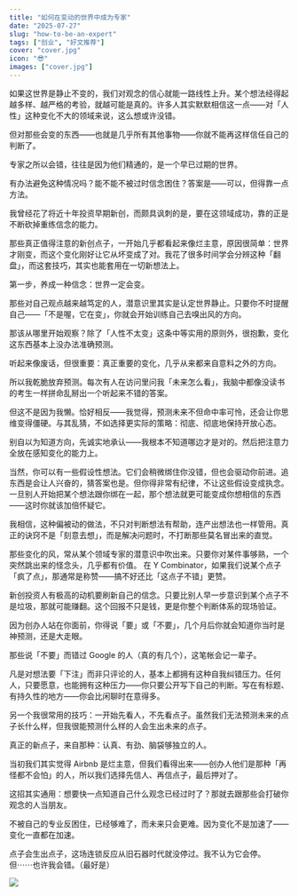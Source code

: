 ```yaml
---
title: "如何在变动的世界中成为专家"
date: "2025-07-27"
slug: "how-to-be-an-expert"
tags: ["创业", "好文推荐"]
cover: "cover.jpg"
icon: "😎"
images: ["cover.jpg"]
---
```

如果这世界是静止不变的，我们对观念的信心就能一路线性上升。某个想法经得起越多样、越严格的考验，就越可能是真的。许多人其实默默相信这一点——对「人性」这种变化不大的领域来说，这么想或许没错。



但对那些会变的东西——也就是几乎所有其他事物——你就不能再这样信任自己的判断了。



专家之所以会错，往往是因为他们精通的，是一个早已过期的世界。



有办法避免这种情况吗？能不能不被过时信念困住？答案是——可以，但得靠一点方法。



我曾经花了将近十年投资早期新创，而颇具讽刺的是，要在这领域成功，靠的正是不断砍掉重练信念的能力。



那些真正值得注意的新创点子，一开始几乎都看起来像烂主意，原因很简单：世界才刚变，而这个变化刚好让它从坏变成了对。我花了很多时间学会分辨这种「翻盘」，而这套技巧，其实也能套用在一切新想法上。



第一步，养成一种信念：世界一定会变。



那些对自己观点越来越笃定的人，潜意识里其实是认定世界静止。只要你不时提醒自己——「不是喔，它在变」，你就会开始训练自己去嗅出风的方向。



那该从哪里开始观察？除了「人性不太变」这条中等实用的原则外，很抱歉，变化这东西基本上没办法准确预测。



听起来像废话，但很重要：真正重要的变化，几乎从来都来自意料之外的方向。



所以我乾脆放弃预测。每次有人在访问里问我「未来怎么看」，我脑中都像没读书的考生一样拼命乱掰出一个听起来不错的答案。



但这不是因为我懒。恰好相反——我觉得，预测未来不但命中率可怜，还会让你思维变得僵硬。与其乱猜，不如选择更实际的策略：彻底、彻底地保持开放心态。



别自以为知道方向，先诚实地承认——我根本不知道哪边才是对的。然后把注意力全放在感知变化的能力上。



当然，你可以有一些假设性想法。它们会稍微绑住你没错，但也会驱动你前进。追东西是会让人兴奋的，猜答案也是。但你得非常有纪律，不让这些假设变成执念。
一旦别人开始把某个想法跟你绑在一起，那个想法就更可能变成你想相信的东西——这时你就该加倍怀疑它。



我相信，这种偏被动的做法，不只对判断想法有帮助，连产出想法也一样管用。真正的诀窍不是「刻意去想」，而是解决问题时，不打断那些莫名冒出来的直觉。



那些变化的风，常从某个领域专家的潜意识中吹出来。只要你对某件事够熟，一个突然跳出来的怪念头，几乎都有价值。
在 Y Combinator，如果我们说某个点子「疯了点」，那通常是称赞——搞不好还比「这点子不错」更赞。



新创投资人有极高的动机要刷新自己的信念。只要比别人早一步意识到某个点子不是垃圾，那就可能赚翻。这个回报不只是钱，更是你整个判断体系的现场验证。



因为创办人站在你面前，你得说「要」或「不要」，几个月后你就会知道你当时是神预测，还是大走眼。



那些说「不要」而错过 Google 的人（真的有几个），这笔帐会记一辈子。



凡是对想法要「下注」而非只评论的人，基本上都拥有这种自我纠错压力。任何人，只要愿意，也能拥有这种压力——你只要公开写下自己的判断。写在有标题、有持久性的地方——你会比闲聊时在意得多。



另一个我很常用的技巧：一开始先看人，不先看点子。虽然我们无法预测未来的点子长什么样，但我很能预测什么样的人会生出未来的点子。



真正的新点子，来自那种：认真、有劲、脑袋够独立的人。



当初我们其实觉得 Airbnb 是烂主意，但我们看得出来——创办人他们是那种「再怪都不会怕」的人，所以我们选择先信人、再信点子，最后押对了。



这招其实通用：想要快一点知道自己什么观念已经过时了？那就去跟那些会打破你观念的人当朋友。



不被自己的专业反困住，已经够难了，而未来只会更难。因为变化不是加速了——变化一直都在加速。



点子会生出点子，这场连锁反应从旧石器时代就没停过。我不认为它会停。
但⋯⋯也许我会错。（最好是）




![](https://prod-files-secure.s3.us-west-2.amazonaws.com/112d0858-5090-4d34-a606-b75eb8d65fd2/46476355-9cf3-4e99-9b7a-3531bc426380/1000202064.png?X-Amz-Algorithm=AWS4-HMAC-SHA256&X-Amz-Content-Sha256=UNSIGNED-PAYLOAD&X-Amz-Credential=ASIAZI2LB466YZUQ5PF3%2F20250827%2Fus-west-2%2Fs3%2Faws4_request&X-Amz-Date=20250827T041555Z&X-Amz-Expires=3600&X-Amz-Security-Token=IQoJb3JpZ2luX2VjECsaCXVzLXdlc3QtMiJHMEUCIG5iLgMN72Ho6sQ29IJAAAKcpit6Aj0G1Qjhzx88nAK4AiEAgVeRmmLPMlsiu8j1SLfFJsMcIspO4rwfwpKM4ZrYcYIqiAQIhP%2F%2F%2F%2F%2F%2F%2F%2F%2F%2FARAAGgw2Mzc0MjMxODM4MDUiDOCI6dt24AmVt0J2TCrcA9WJzmyCSrEa9dq6T16R3Od3Yryez1j0%2BUQnJgD3nt6ZOrZ9oQcMI4S%2BiApEV2OGfcJvWbCWzfBuj7Ccxa2GTjGr%2FguaBiWe9J0oKfNrvdYOylsWcqwNfJgJxRhvjPcpeecVrvOICLKqdH8T8TQkH%2FAI733cbqQb5cVcu8pGpIaGSqPihprMV%2FYg9evSyJYVxo%2B%2BbSa%2BPNjNaTiQndzVnCb0o0hizbASG0%2BCsT78ij6KHj3t5k8acZFEjY%2Bpphw6NB5lgAiR52R4sSFmuCi9eODQSK%2FDDCF2AwQmdU8B7%2FdQMkYPTmr18n7JcOOEKUWa65SjM4YjqzHLagoZc5PKnlGUO08BmobRmKKCwkCC%2BbgevEdWmjsotCSghwjtt7g%2BKLlYJr1dPqjp95jH%2F%2FX1VvI2qf8tuWZAwZX0sy8aQm2uZAcfb2f44B3%2B075YoavODMhmsFQ46Bq%2FnIL99%2Ft2IIfP2lzuc5VR009q6W9TCs40evNaVU4lD%2BTVW%2BC4%2F%2FshWs78NDd%2FXu4iTxnoeWPuex0Ejitl5Kvj9hCS2rVJg8Sd9QN85PzS9gHDRDUXTajWHP9XUP1r2ixWcZmiTCedqpGXUnCotZN1eETNAgj92FNjKaKI%2BLRBsjMkuJcCMMLwucUGOqUBONTzDL7KCCCAcvXo93xXR3ICf9lg6evJrw4T8erii7CnBEQJFzPcZuNaVnag%2FTIsDlriuhMip2kbu7ZZkFWY%2BDy6nVTRCIJ9xi5mSWSZ%2Bf9FTBWYMMvnMrdLXitmno5w0yVBNXrpAdnNA6QUqGPOBKpPOWshS6XA8HvBDnteVUjPx9g%2BeI1mmOU%2B%2Br6d6nK7JRRJ4XqK1lhHrrAe8%2ByfX6S9lngD&X-Amz-Signature=6b9c028c66828ed0616358fab65db3ea32640aa18f3381f6604bb0e4f3e2e5f7&X-Amz-SignedHeaders=host&x-amz-checksum-mode=ENABLED&x-id=GetObject)

